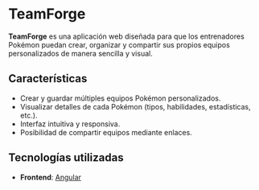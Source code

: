 # TeamForge

**TeamForge** es una aplicación web diseñada para que los entrenadores Pokémon puedan crear, organizar y compartir sus propios equipos personalizados de manera sencilla y visual.

## Características

- Crear y guardar múltiples equipos Pokémon personalizados.
- Visualizar detalles de cada Pokémon (tipos, habilidades, estadísticas, etc.).
- Interfaz intuitiva y responsiva.
- Posibilidad de compartir equipos mediante enlaces.

## Tecnologías utilizadas

- **Frontend**: [Angular](https://angular.io/)

